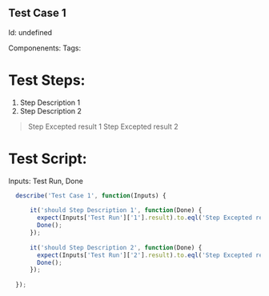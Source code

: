 Test Case 1
-----------

Id: undefined

Componenents:
Tags: 

Test Steps:
=============
1. Step Description 1
2. Step Description 2
> Step Excepted result 1
> Step Excepted result 2


Test Script:
=============

Inputs: Test Run, Done

```javascript
  describe('Test Case 1', function(Inputs) {
    
      it('should Step Description 1', function(Done) {
        expect(Inputs['Test Run']['1'].result).to.eql('Step Excepted result 1');
        Done();
      });
    
      it('should Step Description 2', function(Done) {
        expect(Inputs['Test Run']['2'].result).to.eql('Step Excepted result 2');
        Done();
      });
    
  });
```
